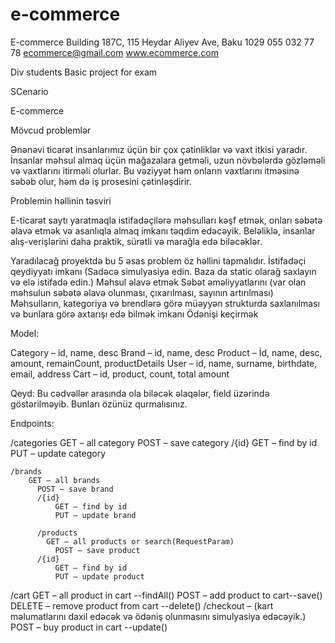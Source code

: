 # e-commerce
E-commerce
Building 187C, 115 Heydar Aliyev Ave, Baku 1029  055 032 77 78
ecommerce@gmail.com  www.ecommerce.com


Div students
Basic project for exam


SCenario

E-commerce

Mövcud problemlər

Ənənəvi ticarət insanlarımız üçün bir çox çətinliklər və vaxt itkisi yaradır. İnsanlar məhsul almaq üçün mağazalara getməli, uzun növbələrdə gözləməli və vaxtlarını itirməli olurlar. Bu vəziyyət həm onların vaxtlarını itməsinə səbəb olur, həm də iş prosesini çətinləşdirir.

Problemin həllinin təsviri

E-ticarət saytı yaratmaqla istifadəçilərə məhsulları kəşf etmək, onları səbətə əlavə etmək və asanlıqla almaq imkanı təqdim edəcəyik. Beləliklə, insanlar alış-verişlərini daha praktik, sürətli və marağla edə biləcəklər.

Yaradılacağ proyektdə bu 5 əsas problem öz həllini tapmalıdır.
İstifadəçi qeydiyyatı imkanı (Sadəcə simulyasiya edin. Baza da static olarağ saxlayın və elə istifadə edin.)
Məhsul əlavə etmək
Səbət əməliyyatlarını (var olan məhsulun səbətə əlavə olunması, çıxarılması, sayının artırılması)
Məhsulların, kategoriya və brendlərə görə müəyyən strukturda saxlanılması və bunlara görə axtarışı edə bilmək imkanı
Ödənişi keçirmək



Model:

Category – id, name, desc
Brand – id, name, desc
Product – İd, name, desc, amount, remainCount, productDetails
User – id, name, surname, birthdate, email, address
Cart – id, product, count, total amount

Qeyd: Bu cədvəllər arasında ola biləcək əlaqələr, field üzərində göstərilməyib. Bunları özünüz qurmalısınız.


Endpoints:

/categories
    GET – all category
     POST – save category
     /{id}
         GET – find by id
         PUT – update category
     
    /brands
        GET – all brands
          POST – save brand
          /{id}
              GET – find by id
              PUT – update brand
      
          /products
            GET – all products or search(RequestParam)
              POST – save product
          /{id}
              GET – find by id
              PUT – update product


/cart
    GET – all product in cart --findAll()
     POST – add product to cart--save()
     DELETE – remove product from cart --delete()
    /checkout – (kart məlumatlarını daxil edəcək və ödəniş olunmasını simulyasiya edəcəyik.)
        POST – buy product in cart --update()












